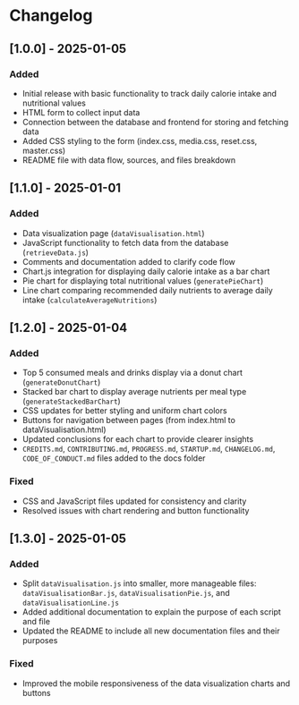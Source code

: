 # Changelog

## [1.0.0] - 2025-01-05
### Added
- Initial release with basic functionality to track daily calorie intake and nutritional values
- HTML form to collect input data
- Connection between the database and frontend for storing and fetching data
- Added CSS styling to the form (index.css, media.css, reset.css, master.css)
- README file with data flow, sources, and files breakdown

## [1.1.0] - 2025-01-01
### Added
- Data visualization page (`dataVisualisation.html`)
- JavaScript functionality to fetch data from the database (`retrieveData.js`)
- Comments and documentation added to clarify code flow
- Chart.js integration for displaying daily calorie intake as a bar chart
- Pie chart for displaying total nutritional values (`generatePieChart`)
- Line chart comparing recommended daily nutrients to average daily intake (`calculateAverageNutritions`)
  
## [1.2.0] - 2025-01-04
### Added
- Top 5 consumed meals and drinks display via a donut chart (`generateDonutChart`)
- Stacked bar chart to display average nutrients per meal type (`generateStackedBarChart`)
- CSS updates for better styling and uniform chart colors
- Buttons for navigation between pages (from index.html to dataVisualisation.html)
- Updated conclusions for each chart to provide clearer insights
- `CREDITS.md`, `CONTRIBUTING.md`, `PROGRESS.md`, `STARTUP.md`, `CHANGELOG.md`, `CODE_OF_CONDUCT.md` files added to the docs folder
  
### Fixed
- CSS and JavaScript files updated for consistency and clarity
- Resolved issues with chart rendering and button functionality
  
## [1.3.0] - 2025-01-05
### Added
- Split `dataVisualisation.js` into smaller, more manageable files: `dataVisualisationBar.js`, `dataVisualisationPie.js`, and `dataVisualisationLine.js`
- Added additional documentation to explain the purpose of each script and file
- Updated the README to include all new documentation files and their purposes
  
### Fixed
- Improved the mobile responsiveness of the data visualization charts and buttons
